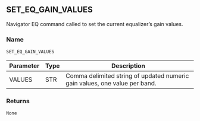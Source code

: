 ## SET\_EQ\_GAIN\_VALUES

Navigator EQ command called to set the current equalizer’s gain values.


### Name

`SET_EQ_GAIN_VALUES`


| Parameter | Type | Description                                                                |
| --------- | ---- | -------------------------------------------------------------------------- |
| VALUES    | STR  | Comma delimited string of updated numeric gain values, one value per band. |


### Returns

`None`
